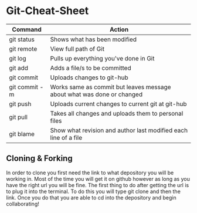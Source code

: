 # Git-Cheat-Sheet
 
|   Command    |                              Action                                  |
|--------------|----------------------------------------------------------------------|
|git status    |Shows what has been modified                                          |
|git remote    |View full path of Git                                                 |
|git log       |Pulls up everything you've done in Git                                |
|git add       |Adds a file/s to be committed                                         |
|git commit    |Uploads changes to git-hub                                            |
|git commit -m |Works same as commit but leaves message about what was done or changed|
|git push      |Uploads current changes to current git at git-hub                     |
|git pull      |Takes all changes and uploads them to personal files                  |
|git blame     |Show what revision and author last modified each line of a file       |

## Cloning & Forking
In order to clone you first need the link to what depository you will be working in. Most of the time you will get it on github however as long as you have the right url you will be fine. The first thing to do after getting the url is to plug it into the terminal. To do this you will type git clone and then the link. Once you do that you are able to cd into the depository and begin collaborating!
